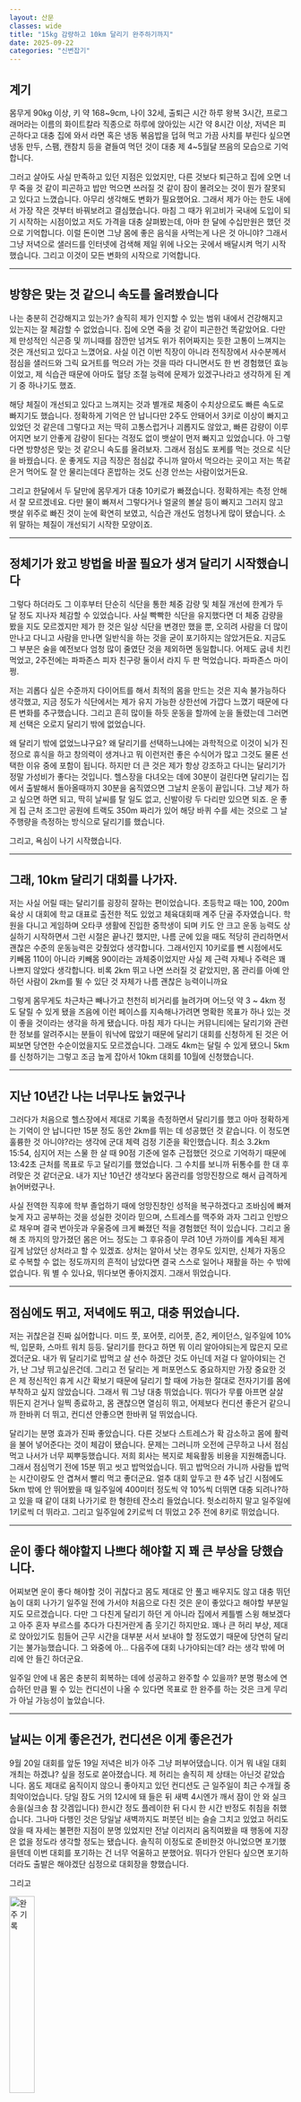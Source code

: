 ```yaml
---
layout: 산문
classes: wide
title: "15kg 감량하고 10km 달리기 완주하기까지"
date: 2025-09-22
categories: "신변잡기"
---
```


## 계기

몸무게 90kg 이상, 키 약 168~9cm, 나이 32세, 출퇴근 시간 하루 왕복 3시간, 프로그래머라는
이름의 화이트칼라 직종으로 하루에 앉아있는 시간 약 8시간 이상, 저녁은 피곤하다고 대충 집에
와서 라면 혹은 냉동 볶음밥을 덥혀 먹고 가끔 사치를 부린다 싶으면 냉동 만두, 스팸, 캔참치 등을
곁들여 먹던 것이 대충 제 4~5월달 쯔음의 모습으로 기억합니다.

그러고 살아도 사실 만족하고 있던 지점은 있었지만, 다른 것보다 퇴근하고 집에 오면 너무 죽을 것 같이
피곤하고 밥만 먹으면 쓰러질 것 같이 잠이 몰려오는 것이 뭔가 잘못되고 있다고 느꼈습니다. 아무리
생각해도 변화가 필요했어요. 그래서 제가 아는 한도 내에서 가장 작은 것부터 바꿔보려고 결심했습니다.
마침 그 때가 위고비가 국내에 도입이 되기 시작하는 시점이었고 저도 가격을 대충 살펴봤는데, 아마
한 달에 수십만원은 했던 것으로 기억합니다. 이럴 돈이면 그냥 몸에 좋은 음식을 사먹는게 나은 것
아니야? 그래서 그냥 저녁으로 샐러드를 인터넷에 검색해 제일 위에 나오는 곳에서 배달시켜 먹기
시작했습니다. 그리고 이것이 모든 변화의 시작으로 기억합니다.

---

## 방향은 맞는 것 같으니 속도를 올려봤습니다

나는 충분히 건강해지고 있는가? 솔직히 제가 인지할 수 있는 범위 내에서 건강해지고 있는지는 잘
체감할 수 없었습니다. 집에 오면 죽을 것 같이 피곤한건 똑같았어요. 다만 제 만성적인 식곤증 및
끼니때를 잠깐만 넘겨도 위가 쥐어짜지는 듯한 고통이 느껴지는 것은 개선되고 있다고 느꼈어요. 사실
이건 이번 직장이 아니라 전직장에서 사수분께서 점심을 샐러드와 그릭 요거트를 먹으러 가는 것을
따라 다니면서도 한 번 경험했던 효능이었고, 제 식습관 때문에 아마도 혈당 조절 능력에 문제가
있겠구나라고 생각하게 된 계기 중 하나기도 했죠.

해당 체질이 개선되고 있다고 느껴지는 것과 별개로 체중이 수치상으로도 빠른 속도로 빠지기도 했습니다.
정확하게 기억은 안 납니다만 2주도 안돼어서 3키로 이상이 빠지고 있었던 것 같은데 그렇다고 저는
딱히 고통스럽거나 괴롭지도 않았고, 빠른 감량이 이루어지면 보기 안좋게 감량이 된다는 걱정도 없이
뱃살이 먼저 빠지고 있었습니다. 아 그렇다면 방향성은 맞는 것 같으니 속도를 올려보자. 그래서 점심도
포케를 먹는 것으로 식단을 바꿨습니다. 운 좋게도 지금 직장은 점심값 주니까 알아서 먹으라는
곳이고 저는 똑같은거 먹어도 잘 안 물리는데다 혼밥하는 것도 신경 안쓰는 사람이었거든요.

그리고 한달에서 두 달만에 몸무게가 대충 10키로가 빠졌습니다. 정확하게는 측정 안해서 잘 모르겠네요.
다만 물이 빠져서 그렇다거나 얼굴의 볼살 등이 빠지고 그러지 않고 뱃살 위주로 빠진 것이 눈에
확연히 보였고, 식습관 개선도 엄청나게 많이 됐습니다. 소위 말하는 체질이 개선되기 시작한 모양이죠.

---

## 정체기가 왔고 방법을 바꿀 필요가 생겨 달리기 시작했습니다

그렇다 하더라도 그 이후부터 단순히 식단을 통한 체중 감량 및 체질 개선에 한계가 두 달 정도 지나자
체감할 수 있었습니다. 사실 빡빡한 식단을 유지했다면 더 체중 감량을 봤을 지도 모르겠지만 제가
한 것은 일상 식단을 변경만 했을 뿐, 오히려 사람을 더 많이 만나고 다니고 사람을 만나면 일반식을
하는 것을 굳이 포기하지는 않았거든요. 지금도 그 부분은 술을 예전보다 엄청 많이 줄였단 것을
제외하면 동일합니다. 어제도 굽네 치킨 먹었고, 2주전에는 파파존스 피자 친구랑 둘이서 라지 두
판 먹었습니다. 파파존스 마이쩡.

저는 괴롭다 싶은 수준까지 다이어트를 해서 최적의 몸을 만드는 것은 지속 불가능하다 생각했고,
지금 정도가 식단에서는 제가 유지 가능한 상한선에 가깝다 느꼈기 때문에 다른 변화를 추구했습니다.
그리고 흔히 많이들 하듯 운동을 할까에 눈을 돌렸는데 그러면 제 선택은 오로지 달리기 밖에 없었습니다.

왜 달리기 밖에 없었느냐구요? 왜 달리기를 선택하느냐에는 과학적으로 이것이 뇌가 진정으로 휴식을
하고 창의력이 생겨나고 뭐 이런저런 좋은 수식어가 많고 그것도 물론 선택한 이유 중에 포함이 됩니다.
하지만 더 큰 것은 제가 항상 강조하고 다니는 달리기가 정말 가성비가 좋다는 것입니다. 헬스장을
다녀오는 데에 30분이 걸린다면 달리기는 집에서 출발해서 돌아올때까지 30분을 움직였으면 그날치
운동이 끝입니다. 그냥 제가 하고 싶으면 하면 되고, 딱히 날씨를 탈 일도 없고, 신발이랑 두 다리만
있으면 되죠. 운 좋게 집 근처 조그만 공원에 트랙도 350m 짜리가 있어 해당 바퀴 수를 세는 것으로
그 날 주행량을 측정하는 방식으로 달리기를 했습니다.

그리고, 욕심이 나기 시작했습니다.

---

## 그래, 10km 달리기 대회를 나가자.

저는 사실 어릴 때는 달리기를 굉장히 잘하는 편이었습니다. 초등학교 때는 100, 200m 육상 시 대회에
학교 대표로 출전한 적도 있었고 체육대회때 계주 단골 주자였습니다. 학원을 다니고 게임하며 오타쿠
생활에 진입한 중학생이 되며 키도 안 크고 운동 능력도 상실하기 시작하면서 그런 시절은 끝나긴 했지만,
나름 군에 있을 때도 적당히 관리하면서 괜찮은 수준의 운동능력은 갖췄었다 생각합니다. 그래서인지
10키로를 뺀 시점에서도 키빼몸 110이 아니라 키빼몸 90이라는 과체중이었지만 사실 제 근력 자체나
주력은 꽤 나쁘지 않았다 생각합니다. 비록 2km 뛰고 나면 쓰러질 것 같았지만, 몸 관리를 아예
안 하던 사람이 2km를 뛸 수 있단 것 자체가 나름 괜찮은 능력이니까요

그렇게 몸무게도 차근차근 빼나가고 천천히 비거리를 늘려가며 어느덧 약 3 ~ 4km 정도 달릴 수 있게
됐을 즈음에 이런 페이스를 지속해나가려면 명확한 목표가 하나 있는 것이 좋을 것이라는 생각을
하게 됐습니다. 마침 제가 다니는 커뮤니티에는 달리기와 관련한 정보를 알려주시는 분들이 워낙에
많았기 때문에 달리기 대회를 신청하게 된 것은 어찌보면 당연한 수순이었을지도 모르겠습니다. 그래도
4km는 달릴 수 있게 됐으니 5km를 신청하기는 그렇고 조금 높게 잡아서 10km 대회를 10월에 신청했습니다.

---

## 지난 10년간 나는 너무나도 늙었구나

그러다가 처음으로 헬스장에서 제대로 기록을 측정하면서 달리기를 했고 아마 정확하게는 기억이 안
납니다만 15분 정도 동안 2km를 뛰는 데 성공했던 것 같습니다. 이 정도면 훌륭한 것 아니야?라는
생각에 군대 체력 검정 기준을 확인했습니다. 최소 3.2km 15:54, 심지어 저는 스물 한 살 때 90점
기준에 얼추 근접했던 것으로 기억하기 때문에 13:42초 근처를 목표로 두고 달리기를 했었습니다.
그 수치를 보니까 뒤통수를 한 대 후려맞은 것 같더군요. 내가 지난 10년간 생각보다 몸관리를
엉망진창으로 해서 급격하게 늙어버렸구나.

사실 전역한 직후에 학부 졸업하기 때에 엉망진창인 성적을 복구하겠다고 조바심에 빠져 늦게 자고
공부하는 것을 성실한 것이라 믿으며, 스트레스를 맥주와 과자 그리고 인방으로 채우며 결국 번아웃과
우울증에 크게 빠졌던 적을 경험했던 적이 있습니다. 그리고 올해 초 까지의 망가졌던 몸은 어느
정도는 그 후유증이 무려 10년 가까이를 계속된 제게 깊게 남았던 상처라고 할 수 있겠죠. 상처는
알아서 낫는 경우도 있지만, 신체가 자동으로 수복할 수 없는 정도까지의 흔적이 남았다면 결국
스스로 일어나 재활을 하는 수 밖에 없습니다. 뭐 별 수 있나요, 뛰다보면 좋아지겠지. 그래서
뛰었습니다.

---

## 점심에도 뛰고, 저녁에도 뛰고, 대충 뛰었습니다.

저는 귀찮은걸 진짜 싫어합니다. 미드 풋, 포어풋, 리어풋, 존2, 케이던스, 일주일에 10%씩,
입문화, 스마트 워치 등등. 달리기를 한다고 하면 뭐 이리 알아야되는게 많은지 모르겠더군요. 내가
뭐 달리기로 밥먹고 살 선수 하겠단 것도 아닌데 저걸 다 알아야되는 건가, 난 그냥 뛰고싶은건데.
그리고 전 달리는 게 퍼포먼스도 중요하지만 가장 중요한 것은 제 정신적인 휴게 시간 확보기 때문에
달리기 할 때에 가능한 절대로 전자기기를 몸에 부착하고 싶지 않았습니다. 그래서 뭐 그냥 대충
뛰었습니다. 뛰다가 무릎 아프면 살살 뛰든지 걷거나 일찍 종료하고, 몸 괜찮으면 열심히 뛰고,
어제보다 컨디션 좋은거 같으니까 한바퀴 더 뛰고, 컨디션 안좋으면 한바퀴 덜 뛰었습니다.

달리기는 분명 효과가 진짜 좋았습니다. 다른 것보다 스트레스가 확 감소하고 몸에 활력을 불어 넣어준다는
것이 체감이 됐습니다. 문제는 그러니까 오전에 근무하고 나서 점심먹고 나서가 너무 찌뿌둥했습니다.
저희 회사는 복지로 체육활동 비용을 지원해줍니다. 그래서 점심먹기 전에 15분 뛰고 씻고 밥먹었습니다.
뛰고 밥먹으러 가니까 사람들 밥먹는 시간이랑도 안 겹쳐서 빨리 먹고 좋더군요. 얼추 대회 앞두고
한 4주 남긴 시점에도 5km 밖에 안 뛰어봤을 때 일주일에 400미터 정도씩 약 10%씩 더뛰면 대충
되려나?하고 있을 때 같이 대회 나가기로 한 형한테 잔소리 들었습니다. 헛소리하지 말고 일주일에
1키로씩 더 뛰라고. 그리고 일주일에 2키로씩 더 뛰었고 2주 전에 8키로 뛰었습니다.

---

## 운이 좋다 해야할지 나쁘다 해야할 지 꽤 큰 부상을 당했습니다.

어찌보면 운이 좋다 해야할 것이 귀찮다고 몸도 제대로 안 풀고 배우지도 않고 대충 뛰던 놈이 대회
나가기 일주일 전에 가서야 처음으로 다친 것은 운이 좋았다고 해야할 부분일지도 모르겠습니다. 다만
그 다친게 달리기 하던 게 아니라 집에서 케틀벨 스윙 해보겠다고 아주 혼자 부르스를 추다가 다친거란게
좀 웃기긴 하지만요. 꽤나 큰 허리 부상, 제대로 앉아있기도 힘들어 근무 시간을 대부분 서서 보내야
할 정도였기 때문에 당연히 달리기는 불가능했습니다. 그 와중에 아... 다음주에 대회 나가야되는데?
라는 생각 밖에 머리에 안 들긴 하더군요.

일주일 안에 내 몸은 충분히 회복하는 데에 성공하고 완주할 수 있을까? 분명 평소에 연습하던 만큼
뛸 수 있는 컨디션이 나올 수 있다면 목표로 한 완주를 하는 것은 크게 무리가 아닐 가능성이 높았습니다.

---

## 날씨는 이게 좋은건가, 컨디션은 이게 좋은건가

9월 20일 대회를 앞둔 19일 저녁은 비가 아주 그냥 퍼부어댔습니다. 이거 뭐 내일 대회 개최는 하겠냐?
싶을 정도로 쏟아졌습니다. 제 허리는 솔직히 제 상태는 아닌것 같았습니다. 몸도 제대로 움직이지
않으니 좋아지고 있던 컨디션도 근 일주일이 최근 수개월 중 최악이었습니다. 당일 잠도 거의 12시에
돼 들은 뒤 새벽 4시엔가 깨서 잠이 안 와 실크송을(실크송 참 갓겜입니다) 한시간 정도 플레이한
뒤 다시 한 시간 반정도 취침을 취했습니다. 그나마 다행인 것은 당일날 새벽까지도 퍼붓던 비는
슬슬 그치고 있었고 허리도 앉을 때 자세는 불편한 지점이 분명 있었지만 전날 이리저리 움직여봤을
때 행동에 지장은 없을 정도라 생각할 정도는 됐습니다. 솔직히 이정도로 준비한것 아니었으면 포기했을텐데
이번 대회를 포기하는 건 너무 억울하고 분했어요. 뛰다가 안된다 싶으면 포기하더라도 출발은
해야겠단 심정으로 대회장을 향했습니다.

그리고

<img src="/images/10km_김태홍_1438.jpg" alt="완주 기록" style="width: 30%;">

그렇게 대단치는 못할 수 있겠습니다만, 제 인생 처음으로 10km를 완주할 수 있었습니다.

---

## 아직 건강해지려면 멀었겠지만 이제 시작이란 마음으로

좀 많이 뚱뚱했던 시점에서 시작해 이제 좀 덜 뚱뚱하고 덜 아픈 몸은 됐습니다만, 그래도 아직
건강하다 말할 수 있는 지점까지 가려면 남은 길이 많으니 이제 출발선에 섰다는 마음 가짐으로
있으려 합니다. 남들이 봤을땐 그래봤자 아직도 뱃살 나온 30대 초반 겜돌이 오타쿠 아저씨니까요.
그리고 스무살때보다 열살이나 더 먹었으니 뭐라도 그때보다 잘하는게 하나쯤은 있어도 좋지 않겠습니까.
그때는 대충 남이 시키는 만큼 얼마 안 하고 나온 결과가 그정도였으니 지금은 자발적으로 꾸준히
할 수 있다면 최소한 그 시절보다 달리기 하나만큼은 이길 수 있지 않을까, 그런 작은 소망을 품고
런닝 머신과 트랙을 뜁니다. 비록 오늘 런닝머신 결과는 15분동안 2.3km라는 최대기록 2.7km에서
오히려퇴보한 결과긴 했습니다. 트랙도 4km 뛰고 나니까 무릎 아파서 그만 뛰어야될 것 같아 포기하고
돌아왔습니다.

그래도 10km를 완주했으니 다음은 하프라는 생각으로 어쩌다보니 원래 계획이었던 내년 상반기가 아니라
올 11월 30일 스포츠 서울 하프마라톤을 참가합니다. 이번에도 완주하는 데 성공해서 인생에 메달
하나 추가할 수 있으면 좋겠네요.

내일도, 모레도 대충 달려보겠습니다.
